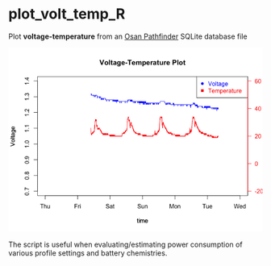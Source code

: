 # plot_volt_temp_R
Plot **voltage-temperature** from an [Osan Pathfinder](https://www.osan.tech) SQLite database file

![volt-temp.png](volt-temp.png)

The script is useful when evaluating/estimating power consumption of various profile settings and battery chemistries.